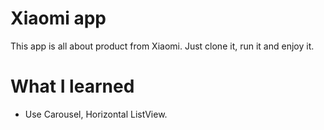 # Xiaomi app
This app is all about product from Xiaomi. Just clone it, run it and enjoy it.

# What I learned
- Use Carousel, Horizontal ListView.
